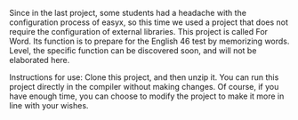   Since in the last project, some students had a headache with the configuration process of easyx, so this time we used a project that does not require the configuration of external libraries. This project is called For Word. Its function is to prepare for the English 46 test by memorizing words. Level, the specific function can be discovered soon, and will not be elaborated here.
  
  Instructions for use: Clone this project, and then unzip it. You can run this project directly in the compiler without making changes. Of course, if you have enough time, you can choose to modify the project to make it more in line with your wishes.
